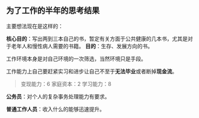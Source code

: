 ## 为了工作的半年的思考结果

主要想法现在是这样的：

**核心目的**：写出两到三本自己的书，暂定有关方面于公共健康的几本书，尤其是对于老年人和慢性病人需要的书籍。
**目的**：生存、发展方向的书。




工作环境本身是对自己环境的一次筛选，当然环境只是手段。

工作能力上自己要赶紧实习和进步让自己不至于**无法毕业**或者断掉**现金流**。

>变现能力：6
>家庭资本：2
>学习能力：8


**公务员**：对个人的复杂事务处理能力有要求。

**普通工作人员**：收入什么的能够迅速提升。



